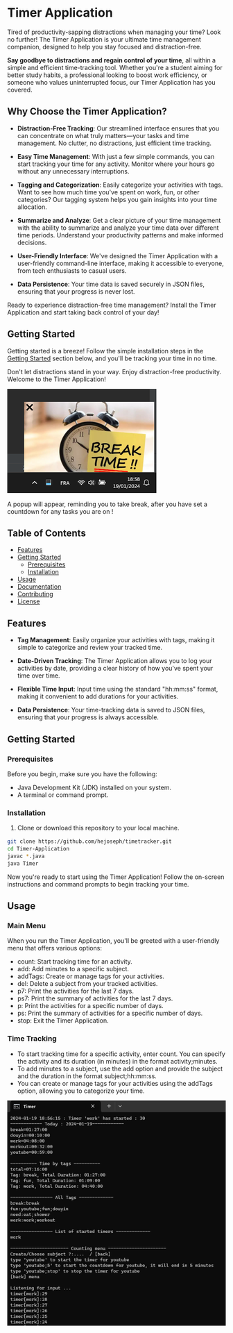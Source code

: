 # Timer Application

Tired of productivity-sapping distractions when managing your time? Look no further! The Timer Application is your ultimate time management companion, designed to help you stay focused and distraction-free.

**Say goodbye to distractions and regain control of your time**, all within a simple and efficient time-tracking tool. Whether you're a student aiming for better study habits, a professional looking to boost work efficiency, or someone who values uninterrupted focus, our Timer Application has you covered.

## Why Choose the Timer Application?

- **Distraction-Free Tracking**: Our streamlined interface ensures that you can concentrate on what truly matters—your tasks and time management. No clutter, no distractions, just efficient time tracking.

- **Easy Time Management**: With just a few simple commands, you can start tracking your time for any activity. Monitor where your hours go without any unnecessary interruptions.

- **Tagging and Categorization**: Easily categorize your activities with tags. Want to see how much time you've spent on work, fun, or other categories? Our tagging system helps you gain insights into your time allocation.

- **Summarize and Analyze**: Get a clear picture of your time management with the ability to summarize and analyze your time data over different time periods. Understand your productivity patterns and make informed decisions.

- **User-Friendly Interface**: We've designed the Timer Application with a user-friendly command-line interface, making it accessible to everyone, from tech enthusiasts to casual users.

- **Data Persistence**: Your time data is saved securely in JSON files, ensuring that your progress is never lost.

Ready to experience distraction-free time management? Install the Timer Application and start taking back control of your day!

## Getting Started

Getting started is a breeze! Follow the simple installation steps in the [Getting Started](#getting-started) section below, and you'll be tracking your time in no time.

Don't let distractions stand in your way. Enjoy distraction-free productivity. Welcome to the Timer Application!

[![Timer App](screenshot.png)](screenshot.png)

A popup will appear, reminding you to take break, after you have set a countdown for any tasks you are on !

## Table of Contents

- [Features](#features)
- [Getting Started](#getting-started)
  - [Prerequisites](#prerequisites)
  - [Installation](#installation)
- [Usage](#usage)
- [Documentation](#documentation)
- [Contributing](#contributing)
- [License](#license)

## Features

- **Tag Management**: Easily organize your activities with tags, making it simple to categorize and review your tracked time.

- **Date-Driven Tracking**: The Timer Application allows you to log your activities by date, providing a clear history of how you've spent your time over time.

- **Flexible Time Input**: Input time using the standard "hh:mm:ss" format, making it convenient to add durations for your activities.

- **Data Persistence**: Your time-tracking data is saved to JSON files, ensuring that your progress is always accessible.

## Getting Started

### Prerequisites

Before you begin, make sure you have the following:

- Java Development Kit (JDK) installed on your system.
- A terminal or command prompt.

### Installation

1. Clone or download this repository to your local machine.

```bash
git clone https://github.com/hejoseph/timetracker.git
cd Timer-Application
javac *.java
java Timer
```

Now you're ready to start using the Timer Application! Follow the on-screen instructions and command prompts to begin tracking your time.


## Usage

### Main Menu

When you run the Timer Application, you'll be greeted with a user-friendly menu that offers various options:

- count: Start tracking time for an activity.
- add: Add minutes to a specific subject.
- addTags: Create or manage tags for your activities.
- del: Delete a subject from your tracked activities.
- p7: Print the activities for the last 7 days.
- ps7: Print the summary of activities for the last 7 days.
- p: Print the activities for a specific number of days.
- ps: Print the summary of activities for a specific number of days.
- stop: Exit the Timer Application.

### Time Tracking

- To start tracking time for a specific activity, enter count. You can specify the activity and its duration (in minutes) in the format activity;minutes.
- To add minutes to a subject, use the add option and provide the subject and the duration in the format subject;hh:mm:ss.
- You can create or manage tags for your activities using the addTags option, allowing you to categorize your time.

[![Timer App](screenshot2.png)](screenshot2.png)